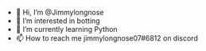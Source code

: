 - 👋 Hi, I’m @Jimmylongnose
- 👀 I’m interested in botting
- 🌱 I’m currently learning Python
- 📫 How to reach me jimmylongnose07#6812 on discord

<!---
Jimmylongnose/Jimmylongnose is a ✨ special ✨ repository because its `README.md` (this file) appears on your GitHub profile.
You can click the Preview link to take a look at your changes.
--->

